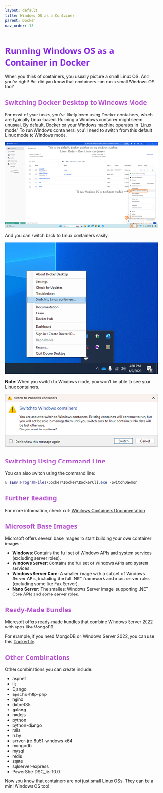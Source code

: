 ```yaml
---
layout: default
title: Windows OS as a Container
parent: Docker
nav_order: 13
---
```


# <span style="color: blueviolet;Font-family: Segoe UI, sans-serif;">Running Windows OS as a Container in Docker</span>

When you think of containers, you usually picture a small Linux OS. And you’re right! But did you know that containers can run a small Windows OS too?

## <span style="color: MediumOrchid;Font-family: Segoe UI, sans-serif;">Switching Docker Desktop to Windows Mode</span>

For most of your tasks, you've likely been using Docker containers, which are typically Linux-based. Running a Windows container might seem unusual. By default, Docker on your Windows machine operates in 'Linux mode.' To run Windows containers, you'll need to switch from this default Linux mode to Windows mode.

![Switch to Windows containers](images/custom-image-2024-08-05-23-10-16.png)

And you can switch back to Linux containers easily.

![Switch to Linux containers](images/custom-image-2024-08-05-23-16-07.png)

**Note:** When you switch to Windows mode, you won’t be able to see your Linux containers.

![](images/custom-image-2024-08-05-23-39-34.png)

## <span style="color: MediumOrchid;Font-family: Segoe UI, sans-serif;">Switching Using Command Line</span>

You can also switch using the command line:

```powershell
& $Env:ProgramFiles\Docker\Docker\DockerCli.exe -SwitchDaemon
```

## <span style="color: MediumOrchid;Font-family: Segoe UI, sans-serif;">Further Reading</span>

For more information, check out: [Windows Containers Documentation](https://learn.microsoft.com/en-us/virtualization/windowscontainers/)

## <span style="color: MediumOrchid;Font-family: Segoe UI, sans-serif;">Microsoft Base Images</span>

Microsoft offers several base images to start building your own container images:

- **Windows**: Contains the full set of Windows APIs and system services (excluding server roles).
- **Windows Server**: Contains the full set of Windows APIs and system services.
- **Windows Server Core**: A smaller image with a subset of Windows Server APIs, including the full .NET framework and most server roles (excluding some like Fax Server).
- **Nano Server**: The smallest Windows Server image, supporting .NET Core APIs and some server roles.

## <span style="color: MediumOrchid;Font-family: Segoe UI, sans-serif;">Ready-Made Bundles</span>

Microsoft offers ready-made bundles that combine Windows Server 2022 with apps like MongoDB.

For example, if you need MongoDB on Windows Server 2022, you can use this [Dockerfile](https://github.com/MicrosoftDocs/Virtualization-Documentation/tree/main/windows-container-samples/mongodb).

## <span style="color: MediumOrchid;Font-family: Segoe UI, sans-serif;">Other Combinations</span>

Other combinations you can create include:

- aspnet
- iis
- Django
- apache-http-php
- nginx
- dotnet35
- golang
- nodejs
- python
- python-django
- rails
- ruby
- server-jre-8u51-windows-x64
- mongodb
- mysql
- redis
- sqlite
- sqlserver-express
- PowerShellDSC_iis-10.0

Now you know that containers are not just small Linux OSs. They can be a mini Windows OS too!